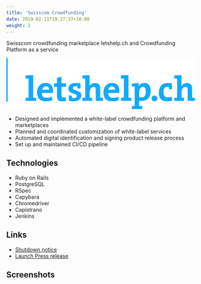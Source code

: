 ```yaml
---
title: 'Swisscom Crowdfunding'
date: 2019-02-11T19:27:37+10:00
weight: 2
---
```


Swisscom crowdfunding marketplace letshelp.ch and Crowdfunding Platform as a service

<!--more-->

![letshelp.ch logo](visual_wide_blue_transparent.png)

* Designed and implemented a white-label crowdfunding platform and marketplaces
* Planned and coordinated customization of white-label services
* Automated digital identification and signing product release process
* Set up and maintained CI/CD pipeline

## Technologies

* Ruby on Rails
* PostgreSQL
* RSpec
* Capybara
* Chromedriver
* Capistrano
* Jenkins

## Links

* <a href="https://www.swisscom.ch/de/about/medien/infos-und-fakten/20180116-spendenplattform-letshelp-stellt-betrieb-ein.html" target="_blank">Shutdown notice</a>
* <a href="https://www.swisscom.ch/de/about/news/2014/09/20140901-MM-Crowdfunding.html" target="_blank">Launch Press release</a>

## Screenshots

